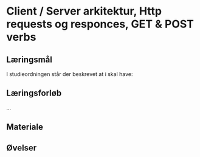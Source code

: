 <!-- JS use if these pages are used as githubpages. can be deleted if used elsewhere -->
<script src="https://code.jquery.com/jquery-3.2.1.min.js"></script>
<script src="script.js"></script>

# Client / Server arkitektur, Http requests og responces, GET & POST verbs 

## Læringsmål
I studieordningen står der beskrevet at i skal have:



## Læringsforløb
...
## Materiale

## Øvelser





